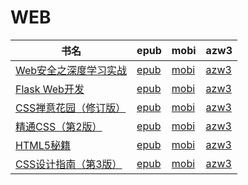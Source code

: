 # WEB

| 书名 | epub | mobi | azw3 |
| --- | --- | --- | --- |
| [Web安全之深度学习实战](http://ct.dalanmei.com/f/31084289-571801324-b9e309) | [epub](http://ct.dalanmei.com/f/31084289-571801324-b9e309) | [mobi](http://ct.dalanmei.com/f/31084289-571532063-e91e22) | [azw3](http://ct.dalanmei.com/f/31084289-571989278-27f3ee) |
| [Flask Web开发](http://ct.dalanmei.com/f/31084289-571735601-21d47b) | [epub](http://ct.dalanmei.com/f/31084289-571735601-21d47b) | [mobi](http://ct.dalanmei.com/f/31084289-571584263-98b190) | [azw3](http://ct.dalanmei.com/f/31084289-571853790-01c1f2) |
| [CSS禅意花园（修订版）](http://ct.dalanmei.com/f/31084289-571775790-7f4d58) | [epub](http://ct.dalanmei.com/f/31084289-571775790-7f4d58) | [mobi](http://ct.dalanmei.com/f/31084289-571507434-7c45c2) | [azw3](http://ct.dalanmei.com/f/31084289-571875986-c52517) |
| [精通CSS（第2版）](None) | [epub](None) | [mobi](None) | [azw3](None) |
| [HTML5秘籍](http://ct.dalanmei.com/f/31084289-571787701-c53fc2) | [epub](http://ct.dalanmei.com/f/31084289-571787701-c53fc2) | [mobi](http://ct.dalanmei.com/f/31084289-571454534-3f540c) | [azw3](http://ct.dalanmei.com/f/31084289-571888206-654181) |
| [CSS设计指南（第3版）](http://ct.dalanmei.com/f/31084289-571789509-7258cb) | [epub](http://ct.dalanmei.com/f/31084289-571789509-7258cb) | [mobi](http://ct.dalanmei.com/f/31084289-571456837-d4de55) | [azw3](http://ct.dalanmei.com/f/31084289-571894662-1e060b) |
